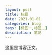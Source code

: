 ```yaml
---
layout: post
title: 标题
date: 2021-01-01
categories: blog
tags: [标签一,标签二]
description: 笔记
---
```


这里是博客正文。












